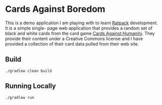 # Cards Against Boredom

This is a demo application I am playing with to learn [Ratpack](http://ratpack.io) development. It is a simple single-
page web application that provides a random set of black and white cards from the card game 
[Cards Against Humanity](http://cardsagainsthumanity.com). They provide their content under a Creative Commons license
and I have provided a collection of their card data pulled from their web site. 

## Build

    ./gradlew clean build
    
## Running Locally

    ./gradlew run
